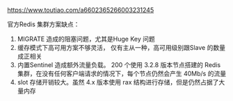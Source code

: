 https://www.toutiao.com/a6602365266003231245

官方Redis 集群方案缺点：
1. MIGRATE 造成的阻塞问题，尤其是Huge Key 问题
2. 缓存模式下高可用方案不够灵活， 仅有主从一种，高可用级别跟Slave 的数量成正相关
3. 内置Sentinel 造成额外流量负载。 200 个使用 3.2.8 版本节点搭建的 Redis 集群，在没有任何客户端请求的情况下，每个节点仍然会产生 40Mb/s 的流量
4. slot 存储开销较大。虽然 4.x 版本使用 rax 结构进行存储，但是仍然占据了大量内存



